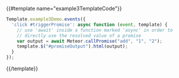 {{#template name="example3TemplateCode"}}
```js
Template.example3Demo.events({
  'click #triggerPromise': async function (event, template) {
    // use 'await' inside a function marked 'async' in order to
    // directly use the resolved value of a promise
    var output = await Meteor.callPromise("add", "1", "2");
    template.$("#promiseOutput").html(output);
  }
});
```
{{/template}}
